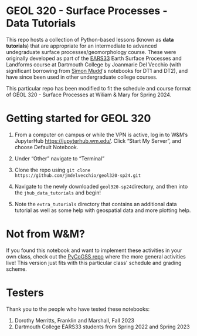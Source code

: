 # GEOL 320 - Surface Processes - Data Tutorials

This repo hosts a collection of Python-based lessons (known as **data tutorials**) that are appropriate for an intermediate to advanced undegraduate surface processes/geomorphology course. These were originally developed as part of the [EARS33](https://github.com/jmdelvecchio/ears33) Earth Surface Processes and Landforms course at Dartmouth College by Joanmarie Del Vecchio (with significant borrowing from [Simon Mudd](https://github.com/simon-m-mudd/smm_teaching_notebooks)'s notebooks for DT1 and DT2), and have since been used in other undergraduate college courses. 

This particular repo has been modified to fit the schedule and course format of GEOL 320 - Surface Processes at Wiliam & Mary for Spring 2024. 

# Getting started for GEOL 320
1. From a computer on campus or while the VPN is active, log in to W&M’s JupyterHub https://jupyterhub.wm.edu/. Click “Start My Server”, and choose Default Notebook.

2. Under “Other” navigate to “Terminal”

3. Clone the repo using `git clone https://github.com/jmdelvecchio/geol320-sp24.git`

4. Navigate to the newly downloaded `geol320-sp24`directory, and then into the `jhub_data_tutorials` and begin!

5. Note the `extra_tutorials` directory that contains an additional data tutorial as well as some help with geospatial data and more plotting help. 

# Not from W&M?
If you found this notebook and want to implement these activities in your own class, check out the [PyCoGSS repo](https://github.com/pycogss/course-geomorph-i) where the more general activities live! This version just fits with this particular class' schedule and grading scheme. 

# Testers
Thank you to the people who have tested these notebooks:
1. Dorothy Merritts, Franklin and Marshall, Fall 2023
2. Dartmouth College EARS33 students from Spring 2022 and Spring 2023